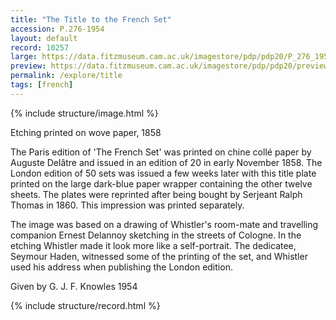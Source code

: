 ```yaml
---
title: "The Title to the French Set"
accession: P.276-1954
layout: default
record: 10257
large: https://data.fitzmuseum.cam.ac.uk/imagestore/pdp/pdp20/P_276_1954.jpg
preview: https://data.fitzmuseum.cam.ac.uk/imagestore/pdp/pdp20/preview_P_276_1954.jpg
permalink: /explore/title
tags: [french]
---
```

{% include structure/image.html %}

Etching printed on wove paper, 1858

The Paris edition of 'The French Set' was printed on chine collé paper by Auguste Delâtre and issued in an edition of 20 in early November 1858. The London edition of 50 sets was issued a few weeks later with this title plate printed on the large dark-blue paper wrapper containing the other twelve sheets. The plates were reprinted after being bought by Serjeant Ralph Thomas in 1860. This impression was printed separately.

The image was based on a drawing of Whistler's room-mate and travelling companion Ernest Delannoy sketching in the streets of Cologne. In the etching Whistler made it look more like a self-portrait. The dedicatee, Seymour Haden, witnessed some of the printing of the set, and Whistler used his address when publishing the London edition.

Given by G. J. F. Knowles 1954

{% include structure/record.html %}
